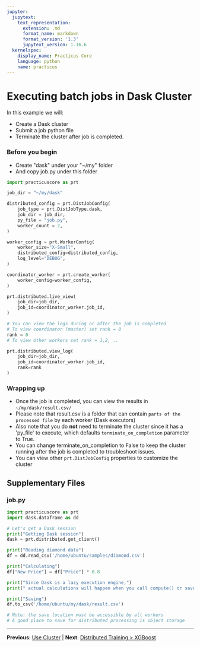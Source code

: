 ```yaml
---
jupyter:
  jupytext:
    text_representation:
      extension: .md
      format_name: markdown
      format_version: '1.3'
      jupytext_version: 1.16.6
  kernelspec:
    display_name: Practicus Core
    language: python
    name: practicus
---
```


# Executing batch jobs in Dask Cluster

In this example we will:
- Create a Dask cluster
- Submit a job python file
- Terminate the cluster after job is completed.

### Before you begin
- Create "dask" under your "~/my" folder
- And copy job.py under this folder

```python
import practicuscore as prt

job_dir = "~/my/dask"

distributed_config = prt.DistJobConfig(
    job_type = prt.DistJobType.dask,
    job_dir = job_dir,
    py_file = "job.py",
    worker_count = 2,
)

worker_config = prt.WorkerConfig(
    worker_size="X-Small",
    distributed_config=distributed_config,
    log_level="DEBUG",
)

coordinator_worker = prt.create_worker(
    worker_config=worker_config,
)
```

```python
prt.distributed.live_view(
    job_dir=job_dir,
    job_id=coordinator_worker.job_id,
)
```

```python
# You can view the logs during or after the job is completed
# To view coordinator (master) set rank = 0
rank = 0
# To view other workers set rank = 1,2, ..

prt.distributed.view_log(
    job_dir=job_dir,
    job_id=coordinator_worker.job_id,
    rank=rank
)
```

### Wrapping up
- Once the job is completed, you can view the results in `~/my/dask/result.csv/`
- Please note that result.csv is a folder that can contain `parts of the processed file` by each worker (Dask executors)
- Also note that you do **not** need to terminate the cluster since it has a 'py_file' to execute, which defaults `terminate_on_completion` parameter to True.
- You can change terminate_on_completion to False to keep the cluster running after the job is completed to troubleshoot issues.
- You can view other `prt.DistJobConfig` properties to customize the cluster


## Supplementary Files

### job.py
```python
import practicuscore as prt 
import dask.dataframe as dd

# Let's get a Dask session
print("Getting Dask session")
dask = prt.distributed.get_client()

print("Reading diamond data")
df = dd.read_csv('/home/ubuntu/samples/diamond.csv')  

print("Calculating")
df["New Price"] = df["Price"] * 0.8

print("Since Dask is a lazy execution engine,")
print(" actual calculations will happen when you call compute() or save.")

print("Saving")
df.to_csv('/home/ubuntu/my/dask/result.csv')

# Note: the save location must be accessible by all workers
# A good place to save for distributed processing is object storage

```


---

**Previous**: [Use Cluster](../interactive/use-cluster.md) | **Next**: [Distributed Training > XGBoost](../distributed-training/xgboost.md)
